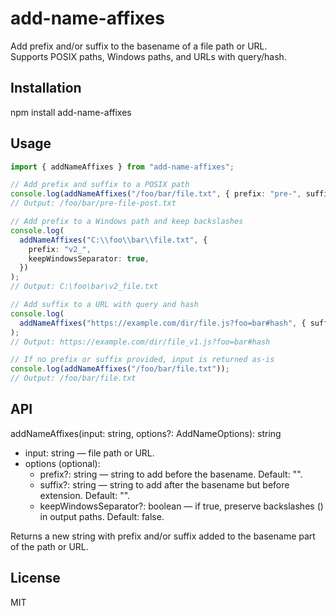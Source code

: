 # add-name-affixes

Add prefix and/or suffix to the basename of a file path or URL.  
Supports POSIX paths, Windows paths, and URLs with query/hash.

## Installation

npm install add-name-affixes

## Usage

```ts
import { addNameAffixes } from "add-name-affixes";

// Add prefix and suffix to a POSIX path
console.log(addNameAffixes("/foo/bar/file.txt", { prefix: "pre-", suffix: "-post" }));
// Output: /foo/bar/pre-file-post.txt

// Add prefix to a Windows path and keep backslashes
console.log(
  addNameAffixes("C:\\foo\\bar\\file.txt", {
    prefix: "v2_",
    keepWindowsSeparator: true,
  })
);
// Output: C:\foo\bar\v2_file.txt

// Add suffix to a URL with query and hash
console.log(
  addNameAffixes("https://example.com/dir/file.js?foo=bar#hash", { suffix: "_v1" })
);
// Output: https://example.com/dir/file_v1.js?foo=bar#hash

// If no prefix or suffix provided, input is returned as-is
console.log(addNameAffixes("/foo/bar/file.txt"));
// Output: /foo/bar/file.txt
```

## API

addNameAffixes(input: string, options?: AddNameOptions): string

- input: string — file path or URL.
- options (optional):
  - prefix?: string — string to add before the basename. Default: "".
  - suffix?: string — string to add after the basename but before extension. Default: "".
  - keepWindowsSeparator?: boolean — if true, preserve backslashes (\) in output paths. Default: false.

Returns a new string with prefix and/or suffix added to the basename part of the path or URL.

## License

MIT
